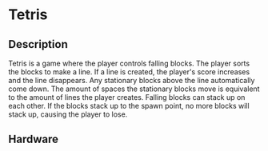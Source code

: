 # Tetris

## Description
Tetris is a game where the player controls falling blocks. The player sorts the blocks to make a line. If a line is created, the player's score increases and the line disappears. Any stationary blocks above the line automatically come down. The amount of spaces the stationary blocks move is equivalent to the amount of lines the player creates. Falling blocks can stack up on each other. If the blocks stack up to the spawn point, no more blocks will stack up, causing the player to lose.

## Hardware
